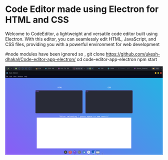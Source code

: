 <h1> Code Editor made using Electron for HTML and CSS</h1>
Welcome to CodeEditor, a lightweight and versatile code editor built using Electron. With this editor, you can seamlessly edit HTML, JavaScript, and CSS files, providing you with a powerful environment for web development

 #node modules have been ignored so ,
git clone https://github.com/ukesh-dhakal/Code-editor-app-electron/
 cd code-editor-app-electron
 npm start

<img src="Screenshot from 2023-11-01 15-56-55.png">
